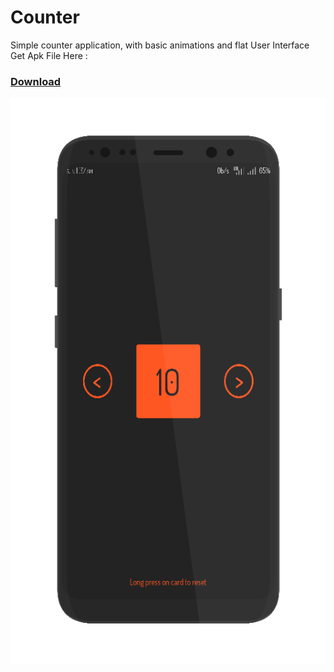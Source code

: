 # Counter
Simple counter application, with basic animations and flat User Interface
Get Apk File Here :<br>
### [Download](Counter.apk?raw=true)
![Screenshot](screenshot.png?raw=true)
